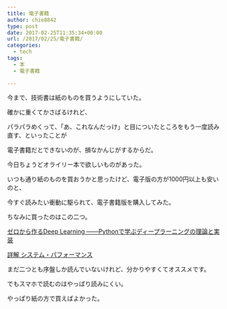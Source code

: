 ```yaml
---
title: 電子書籍
author: chie8842
type: post
date: 2017-02-25T11:35:34+00:00
url: /2017/02/25/電子書籍/
categories:
  - tech
tags:
  - 本
  - 電子書籍 

---
```

今まで、技術書は紙のものを買うようにしていた。
  
確かに重くてかさばるけれど、
  
パラパラめくって、「あ、これなんだっけ」と目についたところをもう一度読み直す、といったことが
  
電子書籍だとできないのが、損なかんじがするからだ。

今日ちょうどオライリー本で欲しいものがあった。
  
いつも通り紙のものを買おうかと思ったけど、電子版の方が1000円以上も安いのと、
  
今すぐ読みたい衝動に駆られて、電子書籍版を購入してみた。

ちなみに買ったのはこの二つ。
  
[ゼロから作るDeep Learning ――Pythonで学ぶディープラーニングの理論と実装][1]
  
[詳解 システム・パフォーマンス][2]

まだ二つとも序盤しか読んでいないけれど、分かりやすくてオススメです。
  
でもスマホで読むのはやっぱり読みにくい。
  
やっぱり紙の方で買えばよかった。

 [1]: http://www.oreilly.co.jp/books/9784873117584/
 [2]: http://www.oreilly.co.jp/books/9784873117904/
